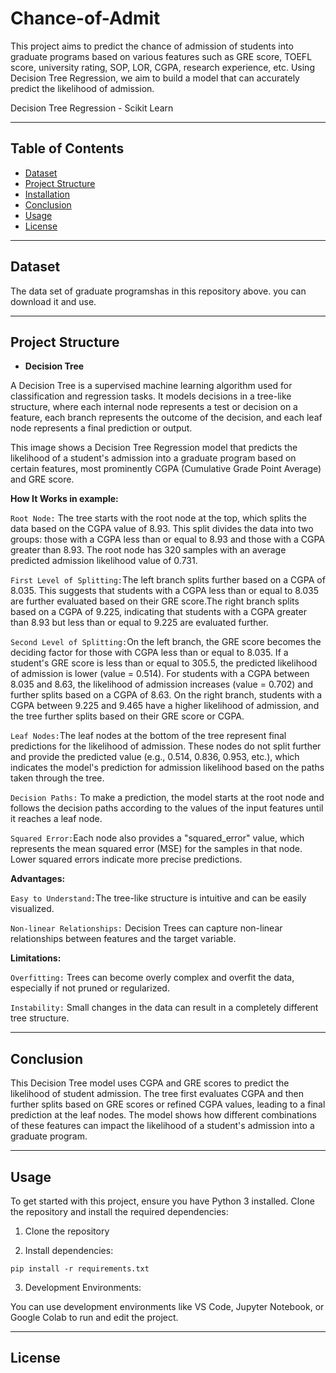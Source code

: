 # Chance-of-Admit
This project aims to predict the chance of admission of students into graduate programs based on various features such as GRE score, TOEFL score, university rating, SOP, LOR, CGPA, research experience, etc. Using Decision Tree Regression, we aim to build a model that can accurately predict the likelihood of admission.

Decision Tree Regression - Scikit Learn

********
## Table of Contents
- [Dataset](#dataset)
- [Project Structure](#project-structure)
- [Installation](#installation)
- [Conclusion](#conclusion)
- [Usage](#usage)
- [License](#license)
  
**********
## Dataset
The data set of graduate programshas in this repository above. you can download it and use.

**********
## Project Structure

- **Decision Tree**
  
A Decision Tree is a supervised machine learning algorithm used for classification and regression tasks. It models decisions in a tree-like structure, where each internal node represents a test or decision on a feature, each branch represents the outcome of the decision, and each leaf node represents a final prediction or output.

This image shows a Decision Tree Regression model that predicts the likelihood of a student's admission into a graduate program based on certain features, most prominently CGPA (Cumulative Grade Point Average) and GRE score.

**How It Works in example:**

`Root Node:`
The tree starts with the root node at the top, which splits the data based on the CGPA value of 8.93. This split divides the data into two groups: those with a CGPA less than or equal to 8.93 and those with a CGPA greater than 8.93. The root node has 320 samples with an average predicted admission likelihood value of 0.731.

`First Level of Splitting:`The left branch splits further based on a CGPA of 8.035. This suggests that students with a CGPA less than or equal to 8.035 are further evaluated based on their GRE score.The right branch splits based on a CGPA of 9.225, indicating that students with a CGPA greater than 8.93 but less than or equal to 9.225 are evaluated further.

`Second Level of Splitting:`On the left branch, the GRE score becomes the deciding factor for those with CGPA less than or equal to 8.035. If a student's GRE score is less than or equal to 305.5, the predicted likelihood of admission is lower (value = 0.514).
For students with a CGPA between 8.035 and 8.63, the likelihood of admission increases (value = 0.702) and further splits based on a CGPA of 8.63.
On the right branch, students with a CGPA between 9.225 and 9.465 have a higher likelihood of admission, and the tree further splits based on their GRE score or CGPA.

`Leaf Nodes:`The leaf nodes at the bottom of the tree represent final predictions for the likelihood of admission. These nodes do not split further and provide the predicted value (e.g., 0.514, 0.836, 0.953, etc.), which indicates the model's prediction for admission likelihood based on the paths taken through the tree.

`Decision Paths:` To make a prediction, the model starts at the root node and follows the decision paths according to the values of the input features until it reaches a leaf node.

`Squared Error:`Each node also provides a "squared_error" value, which represents the mean squared error (MSE) for the samples in that node. Lower squared errors indicate more precise predictions.

**Advantages:**

`Easy to Understand:`The tree-like structure is intuitive and can be easily visualized.

`Non-linear Relationships:` Decision Trees can capture non-linear relationships between features and the target variable.

**Limitations:**

`Overfitting:` Trees can become overly complex and overfit the data, especially if not pruned or regularized.

`Instability:` Small changes in the data can result in a completely different tree structure.

***********

## Conclusion

This Decision Tree model uses CGPA and GRE scores to predict the likelihood of student admission. The tree first evaluates CGPA and then further splits based on GRE scores or refined CGPA values, leading to a final prediction at the leaf nodes. The model shows how different combinations of these features can impact the likelihood of a student's admission into a graduate program.


***********
## Usage

To get started with this project, ensure you have Python 3 installed. Clone the repository and install the required dependencies:

1. Clone the repository
  
2. Install dependencies:

`pip install -r requirements.txt`

3. Development Environments:

You can use development environments like VS Code, Jupyter Notebook, or Google Colab to run and edit the project.
*****

## License

